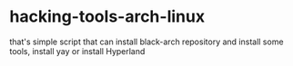 # hacking-tools-arch-linux
that's simple script that can install black-arch repository and install some tools, install yay or install Hyperland
